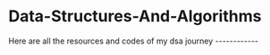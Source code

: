 # Data-Structures-And-Algorithms
Here are all the resources and codes of my dsa journey ------------
